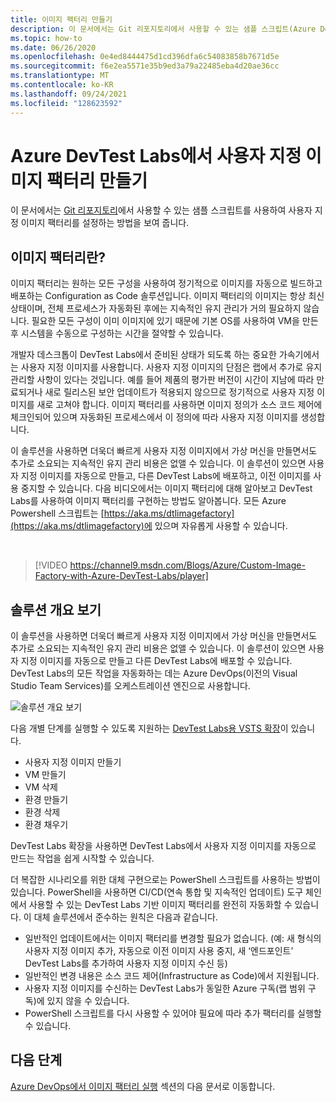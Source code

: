 ```yaml
---
title: 이미지 팩터리 만들기
description: 이 문서에서는 Git 리포지토리에서 사용할 수 있는 샘플 스크립트(Azure DevTest Labs)를 사용하여 사용자 지정 이미지 팩터리를 설정하는 방법을 보여 줍니다.
ms.topic: how-to
ms.date: 06/26/2020
ms.openlocfilehash: 0e4ed8444475d1cd396dfa6c54083858b7671d5e
ms.sourcegitcommit: f6e2ea5571e35b9ed3a79a22485eba4d20ae36cc
ms.translationtype: MT
ms.contentlocale: ko-KR
ms.lasthandoff: 09/24/2021
ms.locfileid: "128623592"
---
```

# <a name="create-a-custom-image-factory-in-azure-devtest-labs"></a>Azure DevTest Labs에서 사용자 지정 이미지 팩터리 만들기
이 문서에서는 [Git 리포지토리](https://github.com/Azure/azure-devtestlab/tree/master/samples/DevTestLabs/Scripts/ImageFactory)에서 사용할 수 있는 샘플 스크립트를 사용하여 사용자 지정 이미지 팩터리를 설정하는 방법을 보여 줍니다.

## <a name="whats-an-image-factory"></a>이미지 팩터리란?
이미지 팩터리는 원하는 모든 구성을 사용하여 정기적으로 이미지를 자동으로 빌드하고 배포하는 Configuration as Code 솔루션입니다. 이미지 팩터리의 이미지는 항상 최신 상태이며, 전체 프로세스가 자동화된 후에는 지속적인 유지 관리가 거의 필요하지 않습니다. 필요한 모든 구성이 이미 이미지에 있기 때문에 기본 OS를 사용하여 VM을 만든 후 시스템을 수동으로 구성하는 시간을 절약할 수 있습니다.

개발자 데스크톱이 DevTest Labs에서 준비된 상태가 되도록 하는 중요한 가속기에서는 사용자 지정 이미지를 사용합니다. 사용자 지정 이미지의 단점은 랩에서 추가로 유지 관리할 사항이 있다는 것입니다. 예를 들어 제품의 평가판 버전이 시간이 지남에 따라 만료되거나 새로 릴리스된 보안 업데이트가 적용되지 않으므로 정기적으로 사용자 지정 이미지를 새로 고쳐야 합니다. 이미지 팩터리를 사용하면 이미지 정의가 소스 코드 제어에 체크인되어 있으며 자동화된 프로세스에서 이 정의에 따라 사용자 지정 이미지를 생성합니다.

이 솔루션을 사용하면 더욱더 빠르게 사용자 지정 이미지에서 가상 머신을 만들면서도 추가로 소요되는 지속적인 유지 관리 비용은 없앨 수 있습니다. 이 솔루션이 있으면 사용자 지정 이미지를 자동으로 만들고, 다른 DevTest Labs에 배포하고, 이전 이미지를 사용 중지할 수 있습니다. 다음 비디오에서는 이미지 팩터리에 대해 알아보고 DevTest Labs를 사용하여 이미지 팩터리를 구현하는 방법도 알아봅니다.  모든 Azure Powershell 스크립트는 [https://aka.ms/dtlimagefactory](https://aka.ms/dtlimagefactory)에 있으며 자유롭게 사용할 수 있습니다.

<br/>

> [!VIDEO https://channel9.msdn.com/Blogs/Azure/Custom-Image-Factory-with-Azure-DevTest-Labs/player]


## <a name="high-level-view-of-the-solution"></a>솔루션 개요 보기
이 솔루션을 사용하면 더욱더 빠르게 사용자 지정 이미지에서 가상 머신을 만들면서도 추가로 소요되는 지속적인 유지 관리 비용은 없앨 수 있습니다. 이 솔루션이 있으면 사용자 지정 이미지를 자동으로 만들고 다른 DevTest Labs에 배포할 수 있습니다. DevTest Labs의 모든 작업을 자동화하는 데는 Azure DevOps(이전의 Visual Studio Team Services)를 오케스트레이션 엔진으로 사용합니다.

![솔루션 개요 보기](./media/create-image-factory/high-level-view-of-solution.png)

다음 개별 단계를 실행할 수 있도록 지원하는 [DevTest Labs용 VSTS 확장](https://marketplace.visualstudio.com/items?itemName=ms-azuredevtestlabs.tasks)이 있습니다.

- 사용자 지정 이미지 만들기
- VM 만들기
- VM 삭제
- 환경 만들기
- 환경 삭제
- 환경 채우기

DevTest Labs 확장을 사용하면 DevTest Labs에서 사용자 지정 이미지를 자동으로 만드는 작업을 쉽게 시작할 수 있습니다.

더 복잡한 시나리오를 위한 대체 구현으로는 PowerShell 스크립트를 사용하는 방법이 있습니다. PowerShell을 사용하면 CI/CD(연속 통합 및 지속적인 업데이트) 도구 체인에서 사용할 수 있는 DevTest Labs 기반 이미지 팩터리를 완전히 자동화할 수 있습니다. 이 대체 솔루션에서 준수하는 원칙은 다음과 같습니다.

- 일반적인 업데이트에서는 이미지 팩터리를 변경할 필요가 없습니다. (예: 새 형식의 사용자 지정 이미지 추가, 자동으로 이전 이미지 사용 중지, 새 ‘엔드포인트’ DevTest Labs를 추가하여 사용자 지정 이미지 수신 등)
- 일반적인 변경 내용은 소스 코드 제어(Infrastructure as Code)에서 지원됩니다.
- 사용자 지정 이미지를 수신하는 DevTest Labs가 동일한 Azure 구독(랩 범위 구독)에 있지 않을 수 있습니다.
- PowerShell 스크립트를 다시 사용할 수 있어야 필요에 따라 추가 팩터리를 실행할 수 있습니다.

## <a name="next-steps"></a>다음 단계
[Azure DevOps에서 이미지 팩터리 실행](image-factory-set-up-devops-lab.md) 섹션의 다음 문서로 이동합니다.
